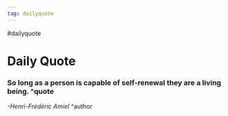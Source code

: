 ```yaml
---
tag: dailyquote
---
```


#dailyquote

# Daily Quote

### So long as a person is capable of self-renewal they are a living being. ^quote
*-Henri-Frédéric Amiel* ^author
